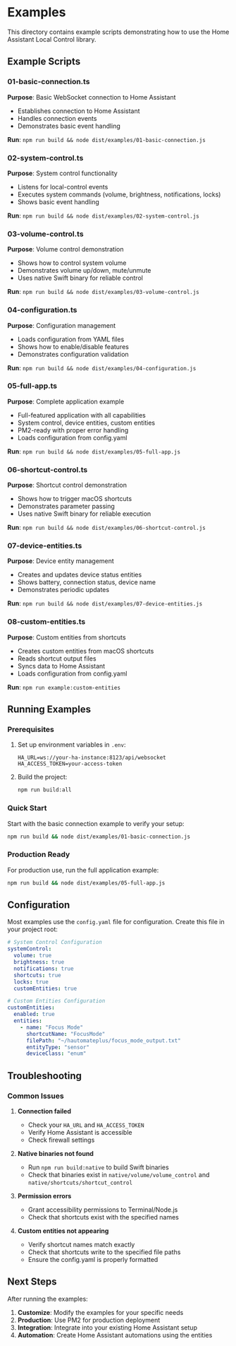 # Examples

This directory contains example scripts demonstrating how to use the Home Assistant Local Control library.

## Example Scripts

### 01-basic-connection.ts
**Purpose**: Basic WebSocket connection to Home Assistant
- Establishes connection to Home Assistant
- Handles connection events
- Demonstrates basic event handling

**Run**: `npm run build && node dist/examples/01-basic-connection.js`

### 02-system-control.ts
**Purpose**: System control functionality
- Listens for local-control events
- Executes system commands (volume, brightness, notifications, locks)
- Shows basic event handling

**Run**: `npm run build && node dist/examples/02-system-control.js`

### 03-volume-control.ts
**Purpose**: Volume control demonstration
- Shows how to control system volume
- Demonstrates volume up/down, mute/unmute
- Uses native Swift binary for reliable control

**Run**: `npm run build && node dist/examples/03-volume-control.js`

### 04-configuration.ts
**Purpose**: Configuration management
- Loads configuration from YAML files
- Shows how to enable/disable features
- Demonstrates configuration validation

**Run**: `npm run build && node dist/examples/04-configuration.js`

### 05-full-app.ts
**Purpose**: Complete application example
- Full-featured application with all capabilities
- System control, device entities, custom entities
- PM2-ready with proper error handling
- Loads configuration from config.yaml

**Run**: `npm run build && node dist/examples/05-full-app.js`

### 06-shortcut-control.ts
**Purpose**: Shortcut control demonstration
- Shows how to trigger macOS shortcuts
- Demonstrates parameter passing
- Uses native Swift binary for reliable execution

**Run**: `npm run build && node dist/examples/06-shortcut-control.js`

### 07-device-entities.ts
**Purpose**: Device entity management
- Creates and updates device status entities
- Shows battery, connection status, device name
- Demonstrates periodic updates

**Run**: `npm run build && node dist/examples/07-device-entities.js`

### 08-custom-entities.ts
**Purpose**: Custom entities from shortcuts
- Creates custom entities from macOS shortcuts
- Reads shortcut output files
- Syncs data to Home Assistant
- Loads configuration from config.yaml

**Run**: `npm run example:custom-entities`

## Running Examples

### Prerequisites
1. Set up environment variables in `.env`:
   ```
   HA_URL=ws://your-ha-instance:8123/api/websocket
   HA_ACCESS_TOKEN=your-access-token
   ```

2. Build the project:
   ```bash
   npm run build:all
   ```

### Quick Start
Start with the basic connection example to verify your setup:
```bash
npm run build && node dist/examples/01-basic-connection.js
```

### Production Ready
For production use, run the full application example:
```bash
npm run build && node dist/examples/05-full-app.js
```

## Configuration

Most examples use the `config.yaml` file for configuration. Create this file in your project root:

```yaml
# System Control Configuration
systemControl:
  volume: true
  brightness: true
  notifications: true
  shortcuts: true
  locks: true
  customEntities: true

# Custom Entities Configuration
customEntities:
  enabled: true
  entities:
    - name: "Focus Mode"
      shortcutName: "FocusMode"
      filePath: "~/hautomateplus/focus_mode_output.txt"
      entityType: "sensor"
      deviceClass: "enum"
```

## Troubleshooting

### Common Issues

1. **Connection failed**
   - Check your `HA_URL` and `HA_ACCESS_TOKEN`
   - Verify Home Assistant is accessible
   - Check firewall settings

2. **Native binaries not found**
   - Run `npm run build:native` to build Swift binaries
   - Check that binaries exist in `native/volume/volume_control` and `native/shortcuts/shortcut_control`

3. **Permission errors**
   - Grant accessibility permissions to Terminal/Node.js
   - Check that shortcuts exist with the specified names

4. **Custom entities not appearing**
   - Verify shortcut names match exactly
   - Check that shortcuts write to the specified file paths
   - Ensure the config.yaml is properly formatted

## Next Steps

After running the examples:
1. **Customize**: Modify the examples for your specific needs
2. **Production**: Use PM2 for production deployment
3. **Integration**: Integrate into your existing Home Assistant setup
4. **Automation**: Create Home Assistant automations using the entities 